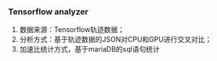### Tensorflow analyzer
1. 数据来源：Tensorflow轨迹数据；
2. 分析方式：基于轨迹数据的JSON对CPU和GPU进行交叉对比；
3. 加速比统计方式，基于mariaDB的sql语句统计